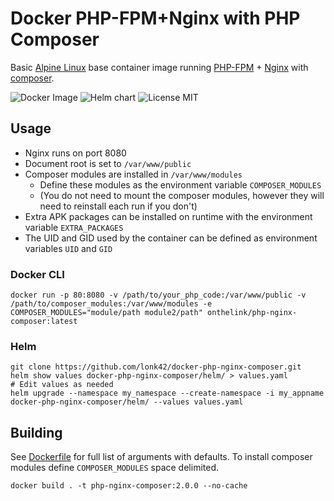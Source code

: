 # Docker PHP-FPM+Nginx with PHP Composer
Basic [Alpine Linux](https://www.alpinelinux.org/) base container image running [PHP-FPM](https://www.php.net/manual/install.fpm.php) + [Nginx](https://nginx.org/) with [composer](https://getcomposer.org/).

![Docker Image](https://img.shields.io/badge/version-1.1.4-green)
![Helm chart](https://img.shields.io/badge/version-1.1.0-green)
![License MIT](https://img.shields.io/badge/license-MIT-blue.svg)

## Usage

* Nginx runs on port 8080
* Document root is set to `/var/www/public`
* Composer modules are installed in `/var/www/modules`
  * Define these modules as the environment variable `COMPOSER_MODULES`
  * (You do not need to mount the composer modules, however they will need to reinstall each run if you don't)
* Extra APK packages can be installed on runtime with the environment variable `EXTRA_PACKAGES`
* The UID and GID used by the container can be defined as environment variables `UID` and `GID`

### Docker CLI
```
docker run -p 80:8080 -v /path/to/your_php_code:/var/www/public -v /path/to/composer_modules:/var/www/modules -e COMPOSER_MODULES="module/path module2/path" onthelink/php-nginx-composer:latest
```

### Helm
```
git clone https://github.com/lonk42/docker-php-nginx-composer.git
helm show values docker-php-nginx-composer/helm/ > values.yaml
# Edit values as needed
helm upgrade --namespace my_namespace --create-namespace -i my_appname docker-php-nginx-composer/helm/ --values values.yaml
```

## Building
See [Dockerfile](Dockerfile) for full list of arguments with defaults. To install composer modules define `COMPOSER_MODULES` space delimited.

```
docker build . -t php-nginx-composer:2.0.0 --no-cache
```